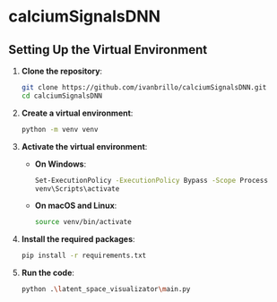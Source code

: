 # calciumSignalsDNN
 
## Setting Up the Virtual Environment

1. **Clone the repository**:
    ```bash
    git clone https://github.com/ivanbrillo/calciumSignalsDNN.git
    cd calciumSignalsDNN
    ```

2. **Create a virtual environment**:
    ```bash
    python -m venv venv
    ```

3. **Activate the virtual environment**:

    - **On Windows**:
      ```bash
      Set-ExecutionPolicy -ExecutionPolicy Bypass -Scope Process
      venv\Scripts\activate
      ```
    
    - **On macOS and Linux**:
      ```bash
      source venv/bin/activate
      ```

4. **Install the required packages**:
    ```bash
    pip install -r requirements.txt
    ```

5. **Run the code**:
    ```bash
    python .\latent_space_visualizator\main.py
    ```
